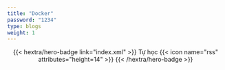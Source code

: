 ```yaml
---
title: "Docker"
password: "1234"
type: blogs
weight: 1
---
```


<div style="text-align: center; margin-top: 1em;">
{{< hextra/hero-badge link="index.xml" >}}
  <span>Tự học</span>
  {{< icon name="rss" attributes="height=14" >}}
{{< /hextra/hero-badge >}}
</div>